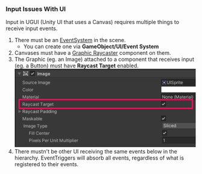 ### Input Issues With UI
Input in UGUI (Unity UI that uses a Canvas) requires multiple things to receive input events.  

1. There must be an [EventSystem](https://docs.unity3d.com/Packages/com.unity.ugui@latest/index.html?subfolder=/manual/EventSystem.html) in the scene.  
    - You can create one via **GameObject/UI/Event System**  
2. Canvases must have a [Graphic Raycaster](https://docs.unity3d.com/Packages/com.unity.ugui@latest/index.html?subfolder=/manual/script-GraphicRaycaster.html) component on them.  
3. The Graphic (eg. an Image) attached to a component that receives input (eg. a Button) must have **Raycast Target** enabled.  
![Raycast Target](ui-raycast-target.png)
4. There mustn't be other UI receiving the same events below in the hierarchy. EventTriggers will absorb all events, regardless of what is registered to their events.